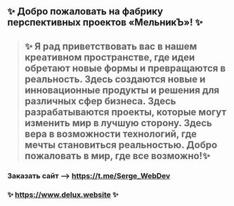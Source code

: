 

## ✨ Добро пожаловать на фабрику перспективных проектов «МельникЪ»! ✨
> ## ✨ Я рад приветствовать вас в нашем креативном пространстве, где идеи обретают новые формы и превращаются в реальность. Здесь создаются новые и инновационные продукты и решения для различных сфер бизнеса. Здесь разрабатываются проекты, которые могут изменить мир в лучшую сторону. Здесь вера в возможности технологий, где мечты становиться реальностью. Добро пожаловать в мир, где все возможно!✨
### **Заказать** **сайт** --> https://t.me/Serge_WebDev
### ✨ https://www.delux.website ✨

